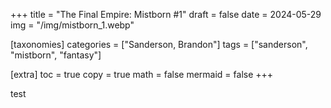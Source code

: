 +++
title = "The Final Empire: Mistborn #1"
draft = false
date = 2024-05-29
img = "/img/mistborn_1.webp"

[taxonomies]
categories = ["Sanderson, Brandon"]
tags = ["sanderson", "mistborn", "fantasy"]

[extra]
toc = true
copy = true
math = false
mermaid = false
+++

test
